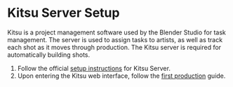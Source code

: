 # Kitsu Server Setup

Kitsu is a project management software used by the Blender Studio for task management. The server is used to assign tasks to artists, as well as track each shot as it moves through production. The Kitsu server is required for automatically building shots.

1. Follow the official [setup instructions](https://kitsu.cg-wire.com/installation/) for Kitsu Server.
2. Upon entering the Kitsu web interface, follow the [first production](https://kitsu.cg-wire.com/#create-your-production) guide.